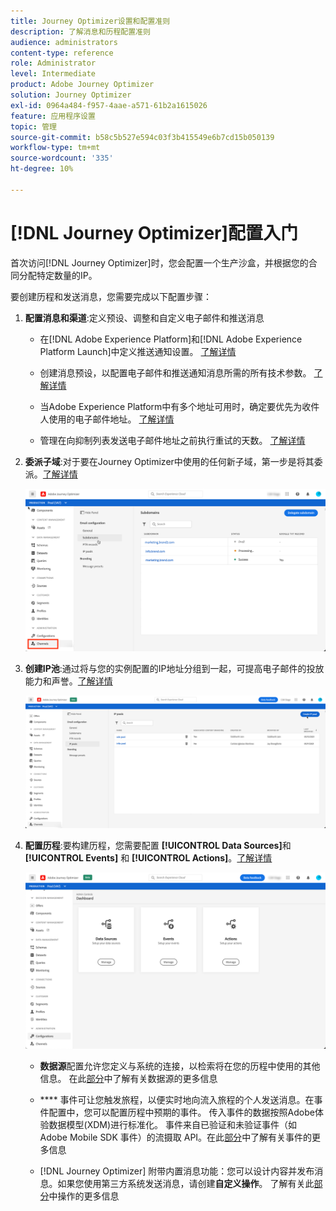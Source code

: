 ```yaml
---
title: Journey Optimizer设置和配置准则
description: 了解消息和历程配置准则
audience: administrators
content-type: reference
role: Administrator
level: Intermediate
product: Adobe Journey Optimizer
solution: Journey Optimizer
exl-id: 0964a484-f957-4aae-a571-61b2a1615026
feature: 应用程序设置
topic: 管理
source-git-commit: b58c5b527e594c03f3b415549e6b7cd15b050139
workflow-type: tm+mt
source-wordcount: '335'
ht-degree: 10%

---
```



# [!DNL Journey Optimizer]配置入门

首次访问[!DNL Journey Optimizer]时，您会配置一个生产沙盒，并根据您的合同分配特定数量的IP。

要创建历程和发送消息，您需要完成以下配置步骤：

1. **配置消息和渠道**:定义预设、调整和自定义电子邮件和推送消息

   * 在[!DNL Adobe Experience Platform]和[!DNL Adobe Experience Platform Launch]中定义推送通知设置。 [了解详情](../push-gs.md)

   * 创建消息预设，以配置电子邮件和推送通知消息所需的所有技术参数。 [了解详情](message-presets.md)

   * 当Adobe Experience Platform中有多个地址可用时，确定要优先为收件人使用的电子邮件地址。 [了解详情](primary-email-addresses.md)

   * 管理在向抑制列表发送电子邮件地址之前执行重试的天数。 [了解详情](manage-suppression-list.md)

   <!--
    * Understand push notification flow. [Learn more](../push-gs.md)
    -->

1. **委派子域**:对于要在Journey Optimizer中使用的任何新子域，第一步是将其委派。[了解详情](about-subdomain-delegation.md)

   ![](../assets/subdomain.png)

1. **创建IP池**:通过将与您的实例配置的IP地址分组到一起，可提高电子邮件的投放能力和声誉。[了解详情](ip-pools.md)

   ![](../assets/ip-pool.png)

1. **配置历程**:要构建历程，您需要配置 **[!UICONTROL Data Sources]**&#x200B;和 **[!UICONTROL Events]** 和 **[!UICONTROL Actions]**。[了解详情](about-data-sources-events-actions.md)

   ![](../assets/admin-menu.png)

   * **数据源**&#x200B;配置允许您定义与系统的连接，以检索将在您的历程中使用的其他信息。 在此[部分](../datasource/about-data-sources.md)中了解有关数据源的更多信息

   * **** 事件可让您触发旅程，以便实时地向流入旅程的个人发送消息。在事件配置中，您可以配置历程中预期的事件。 传入事件的数据按照Adobe体验数据模型(XDM)进行标准化。 事件来自已验证和未验证事件（如 Adobe Mobile SDK 事件）的流摄取 API。在此[部分](../event/about-events.md)中了解有关事件的更多信息

   * [!DNL Journey Optimizer] 附带内置消息功能：您可以设计内容并发布消息。如果您使用第三方系统发送消息，请创建&#x200B;**自定义操作**。 了解有关此[部分](../action/action.md)中操作的更多信息